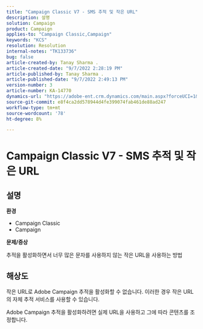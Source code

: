 ```yaml
---
title: "Campaign Classic V7 - SMS 추적 및 작은 URL"
description: 설명
solution: Campaign
product: Campaign
applies-to: "Campaign Classic,Campaign"
keywords: "KCS"
resolution: Resolution
internal-notes: "TK133736"
bug: false
article-created-by: Tanay Sharma .
article-created-date: "9/7/2022 2:28:19 PM"
article-published-by: Tanay Sharma .
article-published-date: "9/7/2022 2:49:13 PM"
version-number: 3
article-number: KA-14770
dynamics-url: "https://adobe-ent.crm.dynamics.com/main.aspx?forceUCI=1&pagetype=entityrecord&etn=knowledgearticle&id=da90614b-b92e-ed11-9db1-002248086735"
source-git-commit: e8f4ca2dd578944d4fe399074fab461de88ad247
workflow-type: tm+mt
source-wordcount: '78'
ht-degree: 8%

---
```


# Campaign Classic V7 - SMS 추적 및 작은 URL

## 설명


<b>환경</b>

- Campaign Classic
- Campaign




<b>문제/증상</b>

추적을 활성화하면서 너무 많은 문자를 사용하지 않는 작은 URL을 사용하는 방법


## 해상도


작은 URL로 Adobe Campaign 추적을 활성화할 수 없습니다. 이러한 경우 작은 URL의 자체 추적 서비스를 사용할 수 있습니다.

Adobe Campaign 추적을 활성화하려면 실제 URL을 사용하고 그에 따라 콘텐츠를 조정합니다.


